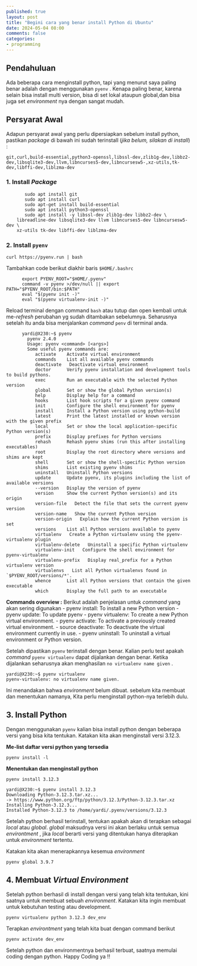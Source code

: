 ```yaml
---
published: true
layout: post
title: "Begini cara yang benar install Python di Ubuntu"
date: 2024-05-04 08:00
comments: false
categories: 
- programming
---
```


## Pendahuluan

Ada beberapa cara menginstall python, tapi yang menurut saya paling benar adalah dengan menggunakan `pyenv` . Kenapa paling benar, karena selain bisa install multi version, bisa di set lokal ataupun global,dan bisa juga set *environment* nya dengan sangat mudah.

<!--more-->

## Persyarat Awal

Adapun persyarat awal yang perlu dipersiapkan sebelum install python, pastikan *package* di bawah ini sudah terinstall (*jika belum, silakan di install*) :

`git,curl,build-essential,python3-openssl,libssl-dev,zlib1g-dev,libbz2-dev,libsqlite3-dev,llvm,libncurses5-dev,libncursesw5-,xz-utils,tk-dev,libffi-dev,liblzma-dev`

### 1. Install *Package*
	
```
	   sudo apt install git
	   sudo apt install curl
	   sudo apt-get install build-essential
	   sudo apt install python3-openssl
	   sudo apt install -y libssl-dev zlib1g-dev libbz2-dev \
    libreadline-dev libsqlite3-dev llvm libncurses5-dev libncursesw5-dev \
    xz-utils tk-dev libffi-dev liblzma-dev 
```

### 2. Install `pyenv`

`curl https://pyenv.run | bash`

Tambahkan code berikut diakhir baris `$HOME/.bashrc`
```
   	  export PYENV_ROOT="$HOME/.pyenv"
	  command -v pyenv >/dev/null || export PATH="$PYENV_ROOT/bin:$PATH"
	  eval "$(pyenv init -)"
	  eval "$(pyenv virtualenv-init -)"
```
Reload terminal dengan command `bash` atau tutup dan open kembali untuk me-*refresh* perubahan yg sudah ditambakan sebelumnya. Seharusnya setelah itu anda bisa menjalankan *command* `penv` di terminal anda. 

```
	  yardi@X230:~$ pyenv 
		pyenv 2.4.0
		Usage: pyenv <command> [<args>]
		Some useful pyenv commands are:
		   activate    Activate virtual environment
		   commands    List all available pyenv commands
		   deactivate   Deactivate virtual environment
		   doctor      Verify pyenv installation and development tools to build pythons.
		   exec        Run an executable with the selected Python version
		   global      Set or show the global Python version(s)
		   help        Display help for a command
		   hooks       List hook scripts for a given pyenv command
		   init        Configure the shell environment for pyenv
		   install     Install a Python version using python-build
		   latest      Print the latest installed or known version with the given prefix
		   local       Set or show the local application-specific Python version(s)
		   prefix      Display prefixes for Python versions
		   rehash      Rehash pyenv shims (run this after installing executables)
		   root        Display the root directory where versions and shims are kept
		   shell       Set or show the shell-specific Python version
		   shims       List existing pyenv shims
		   uninstall   Uninstall Python versions
		   update      Update pyenv, its plugins including the list of available versions
		   --version   Display the version of pyenv
		   version     Show the current Python version(s) and its origin
		   version-file   Detect the file that sets the current pyenv version
		   version-name   Show the current Python version
		   version-origin   Explain how the current Python version is set
		   versions    List all Python versions available to pyenv
		   virtualenv   Create a Python virtualenv using the pyenv-virtualenv plugin
		   virtualenv-delete   Uninstall a specific Python virtualenv
		   virtualenv-init   Configure the shell environment for pyenv-virtualenv
		   virtualenv-prefix   Display real_prefix for a Python virtualenv version
		   virtualenvs   List all Python virtualenvs found in `$PYENV_ROOT/versions/*'.
		   whence      List all Python versions that contain the given executable
		   which       Display the full path to an executable
```

**Commands overview :**
Berikut adalah penjelasan untuk *command* yang akan sering digunakan
	- pyenv install: To install a new Python version
	- pyenv update: To update pyenv
	- pyenv virtualenv: To create a new Python virtual environment.
	- pyenv activate: To activate a previously created virtual environment.
	- source deactivate: To deactivate the virtual environment currently in use.
	- pyenv uninstall: To uninstall a virtual environment or Python version.
        
Setelah dipastikan `pyenv` terinstall dengan benar. Kalian perlu test apakah *command*  `pyenv virtualenv` dapat dijalankan dengan benar. Ketika dijalankan seharusnya akan menghasilan `no virtualenv name given` . 

```
yardi@X230:~$ pyenv virtualenv
pyenv-virtualenv: no virtualenv name given.
```
Ini menandakan bahwa *environment* belum dibuat. sebelum kita membuat dan menentukan namanya, Kita perlu menginstall python-nya terlebih dulu. 

## 3. Install Python

Dengan menggunakan `pyenv` kalian bisa install python dengan beberapa versi yang bisa kita tentukan. Katakan kita akan menginstall versi 3.12.3. 

**Me-list daftar versi python yang tersedia**
```
pyenv install -l
```
**Menentukan dan menginstall python**

```
pyenv install 3.12.3
```
```
yardi@X230:~$ pyenv install 3.12.3
Downloading Python-3.12.3.tar.xz...
-> https://www.python.org/ftp/python/3.12.3/Python-3.12.3.tar.xz
Installing Python-3.12.3...
Installed Python-3.12.3 to /home/yardi/.pyenv/versions/3.12.3
```

Setelah python berhasil terinstall, tentukan apakah akan di terapkan sebagai *local* atau *global*. *global* maksudnya versi ini akan berlaku untuk semua *environtment* , jika *local* berarti versi yang ditentukan hanya diterapkan untuk *environment* tertentu.

Katakan kita akan menerapkannya kesemua *environment*

```
pyenv global 3.9.7
```

## 4. Membuat *Virtual Environment* 

Setelah python berhasil di install dengan versi yang telah kita tentukan, kini saatnya untuk membuat sebuah *environment*. Katakan kita ingin membuat untuk kebutuhan testing atau development.
 	
```
pyenv virtualenv python 3.12.3 dev_env
```
Terapkan *environtment* yang telah kita buat dengan command berikut 
```
pyenv activate dev_env
```

Setelah python dan environmentnya berhasil terbuat, saatnya memulai coding dengan python. Happy Coding ya !!